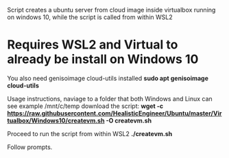 Script creates a ubuntu server from cloud image inside virtualbox running on windows 10, while the script is called from within WSL2

# Requires WSL2 and Virtual to already be install on Windows 10 #

You also need genisoimage cloud-utils installed
**sudo apt genisoimage cloud-utils**

Usage instructions, naviage to a folder that both Windows and Linux can see example /mnt/c/temp
download the script:
**wget -c https://raw.githubusercontent.com/HealisticEngineer/Ubuntu/master/Virtualbox/Windows10/createvm.sh -O createvm.sh**

Proceed to run the script from within WSL2
**./createvm.sh**

Follow prompts.
